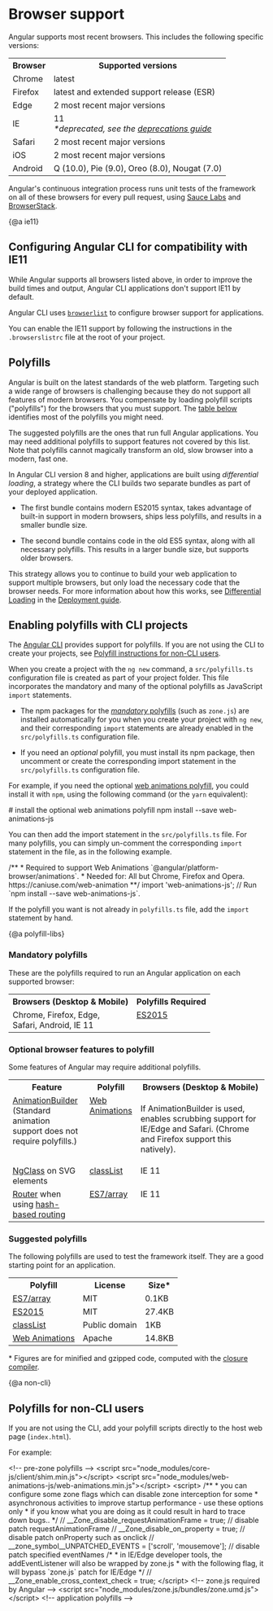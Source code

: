 # Browser support

Angular supports most recent browsers. This includes the following specific versions:

<table>
  <tr>
    <th>Browser</th>
    <th>Supported versions</th>
  </tr>
  <tr>
    <td>Chrome</td>
    <td>latest</td>
  </tr>
  <tr>
    <td>Firefox</td>
    <td>latest and extended support release (ESR)</td>
  </tr>
  <tr>
    <td>Edge</td>
    <td>2 most recent major versions</td>
  </tr>
  <tr>
    <td>IE</td>
    <td>
      11<br>
      <em>*deprecated, see the <a href="guide/deprecations#internet-explorer-11">deprecations guide</a></em>
    </td>
  </tr>
  <tr>
    <td>Safari</td>
    <td>2 most recent major versions</td>
  </tr>
  <tr>
    <td>iOS</td>
    <td>2 most recent major versions</td>
  </tr>
  <tr>
    <td>Android</td>
    <td>Q (10.0), Pie (9.0), Oreo (8.0), Nougat (7.0)</td>
  </tr>
</table>


<div class="alert is-helpful">

Angular's continuous integration process runs unit tests of the framework on all of these browsers for every pull request,
using [Sauce Labs](https://saucelabs.com/) and
[BrowserStack](https://www.browserstack.com/).

</div>


{@a ie11}
## Configuring Angular CLI for compatibility with IE11

While Angular supports all browsers listed above, in order to improve the build times and output,  Angular CLI applications don't support IE11 by default.

Angular CLI uses [`browserlist`](https://github.com/browserslist/browserslist) to configure browser support for applications.

You can enable the IE11 support by following the instructions in the `.browserslistrc` file at the root of your project.

## Polyfills

Angular is built on the latest standards of the web platform.
Targeting such a wide range of browsers is challenging because they do not support all features of modern browsers.
You compensate by loading polyfill scripts ("polyfills") for the browsers that you must support.
The [table below](#polyfill-libs) identifies most of the polyfills you might need.

<div class="alert is-important">

The suggested polyfills are the ones that run full Angular applications.
You may need additional polyfills to support features not covered by this list.
Note that polyfills cannot magically transform an old, slow browser into a modern, fast one.

</div>

In Angular CLI version 8 and higher, applications are built using *differential loading*, a strategy where the CLI builds two separate bundles as part of your deployed application.

* The first bundle contains modern ES2015 syntax, takes advantage of built-in support in modern browsers, ships less polyfills, and results in a smaller bundle size.

* The second bundle contains code in the old ES5 syntax, along with all necessary polyfills. This results in a larger bundle size, but supports older browsers.

This strategy allows you to continue to build your web application to support multiple browsers, but only load the necessary code that the browser needs.
For more information about how this works, see [Differential Loading](guide/deployment#differential-loading) in the [Deployment guide](guide/deployment).

## Enabling polyfills with CLI projects

The [Angular CLI](cli) provides support for polyfills.
If you are not using the CLI to create your projects, see [Polyfill instructions for non-CLI users](#non-cli).

When you create a project with the `ng new` command, a `src/polyfills.ts` configuration file is created as part of your project folder.
This file incorporates the mandatory and many of the optional polyfills as JavaScript `import` statements.

* The npm packages for the [_mandatory_ polyfills](#polyfill-libs) (such as `zone.js`) are installed automatically for you when you create your project with `ng new`, and their corresponding `import` statements are already enabled in the `src/polyfills.ts` configuration file.

* If you need an _optional_ polyfill, you must install its npm package, then uncomment or create the corresponding import statement in the `src/polyfills.ts` configuration file.

For example, if you need the optional [web animations polyfill](https://caniuse.com/web-animation), you could install it with `npm`, using the following command (or the `yarn` equivalent):

<code-example language="sh">
  # install the optional web animations polyfill
  npm install --save web-animations-js
</code-example>

You can then add the import statement in the `src/polyfills.ts` file.
For many polyfills, you can simply un-comment the corresponding `import` statement in the file, as in the following example.

<code-example header="src/polyfills.ts">
  /**
  * Required to support Web Animations `@angular/platform-browser/animations`.
  * Needed for: All but Chrome, Firefox and Opera. https://caniuse.com/web-animation
  **/
  import 'web-animations-js';  // Run `npm install --save web-animations-js`.
</code-example>

If the polyfill you want is not already in `polyfills.ts` file, add the `import` statement by hand.


{@a polyfill-libs}

### Mandatory polyfills
These are the polyfills required to run an Angular application on each supported browser:

<table>
  <tr style="vertical-align: top">
    <th>Browsers (Desktop & Mobile)</th>
    <th>Polyfills Required</th>
  </tr>
  <tr style="vertical-align: top">
    <td>
      Chrome, Firefox, Edge, <br>
      Safari, Android, IE 11
    </td>
    <td>
      <a href="guide/browser-support#core-es6">ES2015</a>
    </td>
  </tr>
</table>

### Optional browser features to polyfill

Some features of Angular may require additional polyfills.

<table>
  <tr style="vertical-align: top">
    <th>Feature</th>
    <th>Polyfill</th>
    <th style="width: 50%">Browsers (Desktop & Mobile)</th>
  </tr>
  <tr style="vertical-align: top">
    <td>
      <a href="api/animations/AnimationBuilder">AnimationBuilder</a>
      (Standard animation support does not require polyfills.)
    </td>
    <td>
      <a href="guide/browser-support#web-animations">Web Animations</a>
    </td>
    <td>
      <p>If AnimationBuilder is used, enables scrubbing
      support for IE/Edge and Safari.
      (Chrome and Firefox support this natively).</p>
    </td>
  </tr>

  <tr style="vertical-align: top">
    <td>
      <a href="api/common/NgClass">NgClass</a> on SVG elements
    </td>
    <td>
      <a href="guide/browser-support#classlist">classList</a>
    </td>
    <td>
      IE 11
    </td>
  </tr>

  <tr style="vertical-align: top">
    <td>
      <a href="guide/router">Router</a> when using <a href="guide/router#location-strategy">hash-based routing</a>
    </td>
    <td>
      <a href="guide/browser-support#core-es7-array">ES7/array</a>
    </td>
    <td>
      IE 11
    </td>
  </tr>
</table>

### Suggested polyfills

The following polyfills are used to test the framework itself. They are a good starting point for an application.


<table>
  <tr>
    <th>
      Polyfill
    </th>
    <th>
      License
    </th>
    <th>
      Size*
    </th>
  </tr>
  <tr>
    <td>
      <a id='core-es7-array' href="https://github.com/zloirock/core-js/tree/v2/fn/array">ES7/array</a>
    </td>
    <td>
      MIT
    </td>
    <td>
      0.1KB
    </td>
  </tr>
  <tr>
    <td>
      <a id='core-es6' href="https://github.com/zloirock/core-js">ES2015</a>
    </td>
    <td>
      MIT
    </td>
    <td>
      27.4KB
    </td>
  </tr>

  <tr>
    <td>
      <a id='classlist' href="https://github.com/eligrey/classList.js">classList</a>
    </td>
    <td>
      Public domain
    </td>
    <td>
      1KB
    </td>
  </tr>
  <tr>
    <td>
       <a id='web-animations' href="https://github.com/web-animations/web-animations-js">Web Animations</a>
    </td>
    <td>
      Apache
    </td>
    <td>
      14.8KB
    </td>
  </tr>
</table>


\* Figures are for minified and gzipped code,
computed with the [closure compiler](https://closure-compiler.appspot.com/home).

{@a non-cli}

## Polyfills for non-CLI users

If you are not using the CLI, add your polyfill scripts directly to the host web page (`index.html`).

For example:

<code-example header="src/index.html" language="html">
  &lt;!-- pre-zone polyfills -->
  &lt;script src="node_modules/core-js/client/shim.min.js">&lt;/script>
  &lt;script src="node_modules/web-animations-js/web-animations.min.js">&lt;/script>
  &lt;script>
    /**
     * you can configure some zone flags which can disable zone interception for some
     * asynchronous activities to improve startup performance - use these options only
     * if you know what you are doing as it could result in hard to trace down bugs..
     */
    // __Zone_disable_requestAnimationFrame = true; // disable patch requestAnimationFrame
    // __Zone_disable_on_property = true; // disable patch onProperty such as onclick
    // __zone_symbol__UNPATCHED_EVENTS = ['scroll', 'mousemove']; // disable patch specified eventNames
    /*
     * in IE/Edge developer tools, the addEventListener will also be wrapped by zone.js
     * with the following flag, it will bypass `zone.js` patch for IE/Edge
     */
    // __Zone_enable_cross_context_check = true;
  &lt;/script>
  &lt;!-- zone.js required by Angular -->
  &lt;script src="node_modules/zone.js/bundles/zone.umd.js">&lt;/script>
  &lt;!-- application polyfills -->
</code-example>
